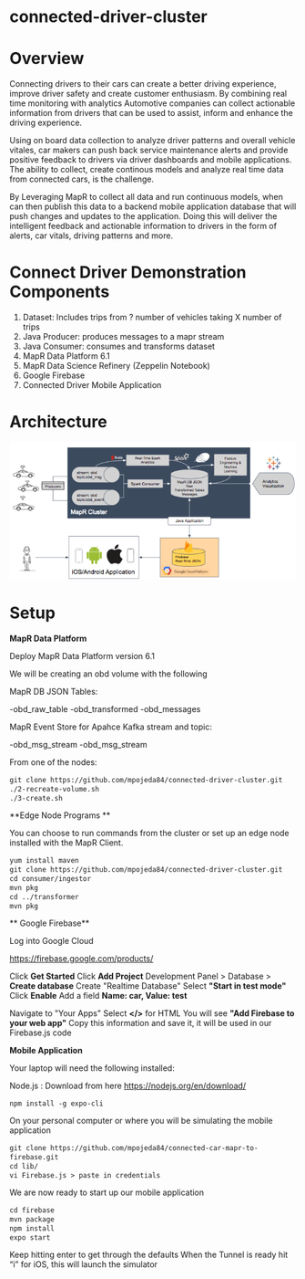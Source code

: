 # connected-driver-cluster

# Overview

Connecting drivers to their cars can create a better driving experience, improve driver safety and create customer enthusiasm. By combining real time monitoring with analytics Automotive companies can collect actionable information from drivers that can be used to assist, inform and enhance the driving experience.

Using on board data collection to analyze driver patterns and overall vehicle vitales, car makers can push back service maintenance alerts and provide positive feedback to drivers via driver dashboards and mobile applications. The ability to collect, create continous models and analyze real time data from connected cars, is the challenge. 

By Leveraging MapR to collect all data and run continuous models, when can then publish this data to a backend mobile application database that will push changes and updates to the application. Doing this will deliver the intelligent feedback and actionable information to drivers in the form of alerts, car vitals, driving patterns and more. 

# Connect Driver Demonstration Components

1) Dataset: Includes trips from ? number of vehicles taking X number of trips 
2) Java Producer: produces messages to a mapr stream   
3) Java Consumer: consumes and transforms dataset 
4) MapR Data Platform 6.1 
5) MapR Data Science Refinery (Zeppelin Notebook) 
6) Google Firebase
7) Connected Driver Mobile Application 



# Architecture 
![Data Pipeline Process](https://github.com/auddye/connected-driver-cluster/blob/working/ConnectedDriverArchitecture.png)

# Setup

**MapR Data Platform** 

Deploy MapR Data Platform version 6.1 

We will be creating an obd volume with the following 

MapR DB JSON Tables:  

-obd_raw_table
-obd_transformed
-obd_messages

MapR Event Store for Apahce Kafka stream and topic: 

-obd_msg_stream
-obd_msg_stream

From one of the nodes: 
```
git clone https://github.com/mpojeda84/connected-driver-cluster.git
./2-recreate-volume.sh
./3-create.sh
```

**Edge Node Programs **

You can choose to run commands from the cluster or set up an edge node installed with the MapR Client. 

```
yum install maven
git clone https://github.com/mpojeda84/connected-driver-cluster.git
cd consumer/ingestor
mvn pkg
cd ../transformer
mvn pkg 
```

** Google Firebase**

Log into Google Cloud 

https://firebase.google.com/products/

Click **Get Started** 
Click **Add Project**
Development Panel > Database > **Create database** 
Create "Realtime Database" 
Select **"Start in test mode"**
Click **Enable**
Add a field **Name: car, Value: test**

Navigate to "Your Apps" 
Select **</>** for HTML
You will see **"Add Firebase to your web app"**
Copy this information and save it, it will be used in our Firebase.js code 


**Mobile Application** 

Your laptop will need the following installed: 

Node.js : Download from here https://nodejs.org/en/download/
```
npm install -g expo-cli
```


On your personal computer or where you will be simulating the mobile application 
```
git clone https://github.com/mpojeda84/connected-car-mapr-to-firebase.git
cd lib/
vi Firebase.js > paste in credentials 
```

We are now ready to start up our mobile application 
```
cd firebase 
mvn package 
npm install
expo start 
```

Keep hitting enter to get through the defaults 
When the Tunnel is ready hit “i” for iOS, this will launch the simulator 


